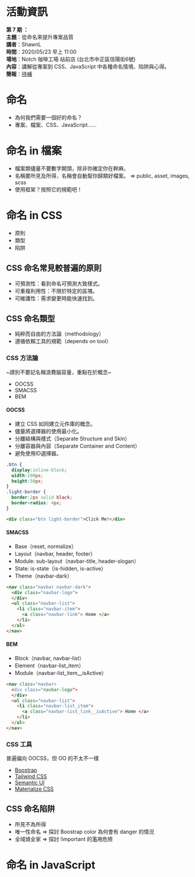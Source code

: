 # 活動資訊

**第 7 期 ：**<br>
**主題**：從命名來提升專案品質<br>
**講者**：ShawnL<br>
**時間**：2020/05/23 早上 11:00<br>
**場地**：Notch 咖啡工場 站前店 (台北市中正區信陽街6號) <br>
**內容**：講解從專案到 CSS、JavaScript 中各種命名情境、陷阱與心得。 <br>
**簡報**：[待補]()

# 命名
- 為何我們需要一個好的命名？
- 專案、檔案、CSS、JavaScript……

# 命名 in 檔案
- 檔案類儘量不要數字開頭，除非你確定你在幹麻。
- 名稱要所見及所得，名稱會自動幫你歸類好檔案。 => public, asset, images, scss
- 使用框架？按照它的規範吧！

# 命名 in CSS
- 原則
- 類型
- 陷阱

## CSS 命名常見較普遍的原則
- 可預測性：看到命名可預測大致樣式。
- 可重複利用性：不限於特定的區塊。
- 可維護性：需求變更時能快速找到。

## CSS 命名類型
- 純粹而自由的方法論（methodology）
- 遵循依賴工具的規範（depends on tool）

### CSS 方法論
~請別不要記名稱浪費腦容量，重點在於概念~
- OOCSS
- SMACSS
- BEM

#### OOCSS
- 建立 CSS 如同建立元件庫的概念。
- 儘量將選擇器的使用最小化。
- 分離結構與樣式（Separate Structure and Skin）
- 分離容器與內容（Separate Container and Content）
- 避免使用ID選擇器。

```css
.btn {
  display:inline-block;
  width:100px;
  height:50px;
}
.light-border {
  border:2px solid black;
  border-radius: 4px;
}
```

```html
<div class="btn light-border">Click Me!</div>
```

#### SMACSS
- Base（reset, normalize）
- Layout（navbar, header, footer）
- Module: sub-layout（navbar-title, header-slogan）
- State: is-state（is-hidden, is-active）
- Theme（navbar-dark）

```html
<nav class="navbar navbar-dark">
  <div class="navbar-logo">
  </div>
  <ul class="navbar-list">
    <li class="navbar-item">
      <a class="navbar-link"> Home </a>
    </li>
  </ul>
</nav>
```

#### BEM
- Block（navbar, navbar-list）
- Element（navbar-list_item）
- Module（navbar-list_item__isActive）

```html
<nav class="navbar>
  <div class="navbar-logo">
  </div>
  <ul class="navbar-list">
    <li class="navbar-list_item">
      <a class="navbar-list_link__isActive"> Home </a>
    </li>
  </ul>
</nav>
```

### CSS 工具
普遍偏向 OOCSS，但 OO 的不太不一樣
- [Boostrap](https://getbootstrap.com/)
- [Tailwind CSS](https://tailwindcss.com/)
- [Semantic UI](https://semantic-ui.com/)
- [Materialize CSS](https://materializecss.com/) 

## CSS 命名陷阱
- 所見不為所得
- 唯一性命名 => 探討 Boostrap color 為何會有 danger 的情況
- 全域燒全家 => 探討 !important 的濫用危險

# 命名 in JavaScript
